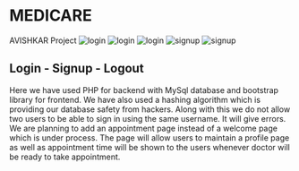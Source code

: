 # MEDICARE
AVISHKAR Project
![login](https://user-images.githubusercontent.com/81457490/147487613-2fdca379-ec55-426b-a4e2-d2616a64d883.jpg)
![login](https://user-images.githubusercontent.com/81457490/147487624-1a44a731-6d31-4064-8d79-fd519a187b01.jpg)
![login](https://user-images.githubusercontent.com/81457490/147487618-a74777e8-07e6-40ca-b44b-ab3182884a8d.jpg)
![signup](https://user-images.githubusercontent.com/81457490/147487645-cc20548d-5f00-4b1d-a87c-32db839facb3.jpg)
![signup](https://user-images.githubusercontent.com/81457490/147487655-5bbefd61-113b-449e-bc30-05bc8232f923.jpg)


## Login - Signup - Logout

Here we have used PHP for backend with MySql database and bootstrap library for frontend. We have also used a hashing algorithm which is  providing our database safety from hackers.
Along with this we do not allow two users to be able to sign in using the same username. It will give errors. 
We are planning to add an appointment page instead of a welcome page which is under process. The page will allow users to maintain a profile page as well as appointment time will be shown to the users whenever doctor will be ready to take appointment.

